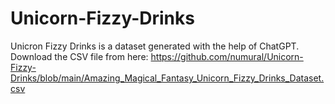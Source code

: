 # Unicorn-Fizzy-Drinks
Unicron Fizzy Drinks is a dataset generated with the help of ChatGPT. Download the CSV file from here:
https://github.com/numural/Unicorn-Fizzy-Drinks/blob/main/Amazing_Magical_Fantasy_Unicorn_Fizzy_Drinks_Dataset.csv

